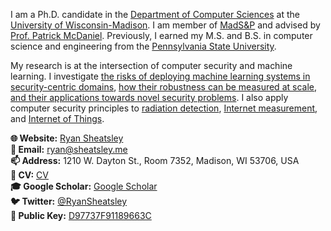 I am a Ph.D. candidate in the [Department of Computer
Sciences](https://www.cs.wisc.edu) at the [University of
Wisconsin-Madison](https://www.wisc.edu). I am member of
[MadS&P](https://madsp.cs.wisc.edu) and advised by [Prof. Patrick
McDaniel](http://patrickmcdaniel.org). Previously, I earned my M.S. and B.S. in
computer science and engineering from the [Pennsylvania State
University](https://www.psu.edu).

My research is at the intersection of computer security and machine learning. I
investigate [the risks of deploying machine learning systems in
security-centric domains](https://arxiv.org/abs/2105.08619), [how their
robustness can be measured at scale](https://arxiv.org/abs/2209.04521), [and their applications towards novel security
problems](https://arxiv.org/abs/2202.10387). I also apply computer security
principles to [radiation
detection](https://www.sciencedirect.com/science/article/abs/pii/S0168900222003643),
[Internet measurement](https://arxiv.org/abs/2204.05122), and [Internet of
Things](https://arxiv.org/abs/2201.09338).

**🌐 Website:** [Ryan Sheatsley](https://sheatsley.me)\
**📧 Email:** [ryan@sheatsley.me](mailto:ryan@sheatsley.me)\
**📫 Address:** 1210 W. Dayton St., Room 7352, Madison, WI 53706, USA\
**📃 CV:** [CV](https://sheatsley.me/cv.pdf)\
**🎓 Google Scholar:** [Google
Scholar](https://scholar.google.co.uk/citations?user=BIl9HXgAAAAJ&hl=en)\
**🐦 Twitter:** [@RyanSheatsley](https://twitter.com/ryansheatsley)\
**🔑 Public Key:** [D97737F91189663C](https://sheatsley.me/public.gpg)
